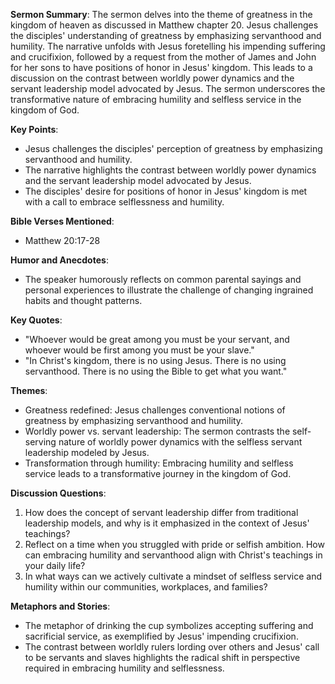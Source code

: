 **Sermon Summary**:
The sermon delves into the theme of greatness in the kingdom of heaven as discussed in Matthew chapter 20. Jesus challenges the disciples' understanding of greatness by emphasizing servanthood and humility. The narrative unfolds with Jesus foretelling his impending suffering and crucifixion, followed by a request from the mother of James and John for her sons to have positions of honor in Jesus' kingdom. This leads to a discussion on the contrast between worldly power dynamics and the servant leadership model advocated by Jesus. The sermon underscores the transformative nature of embracing humility and selfless service in the kingdom of God.

**Key Points**:
- Jesus challenges the disciples' perception of greatness by emphasizing servanthood and humility.
- The narrative highlights the contrast between worldly power dynamics and the servant leadership model advocated by Jesus.
- The disciples' desire for positions of honor in Jesus' kingdom is met with a call to embrace selflessness and humility.

**Bible Verses Mentioned**:
- Matthew 20:17-28

**Humor and Anecdotes**:
- The speaker humorously reflects on common parental sayings and personal experiences to illustrate the challenge of changing ingrained habits and thought patterns.

**Key Quotes**:
- "Whoever would be great among you must be your servant, and whoever would be first among you must be your slave."
- "In Christ's kingdom, there is no using Jesus. There is no using servanthood. There is no using the Bible to get what you want."

**Themes**:
- Greatness redefined: Jesus challenges conventional notions of greatness by emphasizing servanthood and humility.
- Worldly power vs. servant leadership: The sermon contrasts the self-serving nature of worldly power dynamics with the selfless servant leadership modeled by Jesus.
- Transformation through humility: Embracing humility and selfless service leads to a transformative journey in the kingdom of God.

**Discussion Questions**:
1. How does the concept of servant leadership differ from traditional leadership models, and why is it emphasized in the context of Jesus' teachings?
2. Reflect on a time when you struggled with pride or selfish ambition. How can embracing humility and servanthood align with Christ's teachings in your daily life?
3. In what ways can we actively cultivate a mindset of selfless service and humility within our communities, workplaces, and families?

**Metaphors and Stories**:
- The metaphor of drinking the cup symbolizes accepting suffering and sacrificial service, as exemplified by Jesus' impending crucifixion.
- The contrast between worldly rulers lording over others and Jesus' call to be servants and slaves highlights the radical shift in perspective required in embracing humility and selflessness.